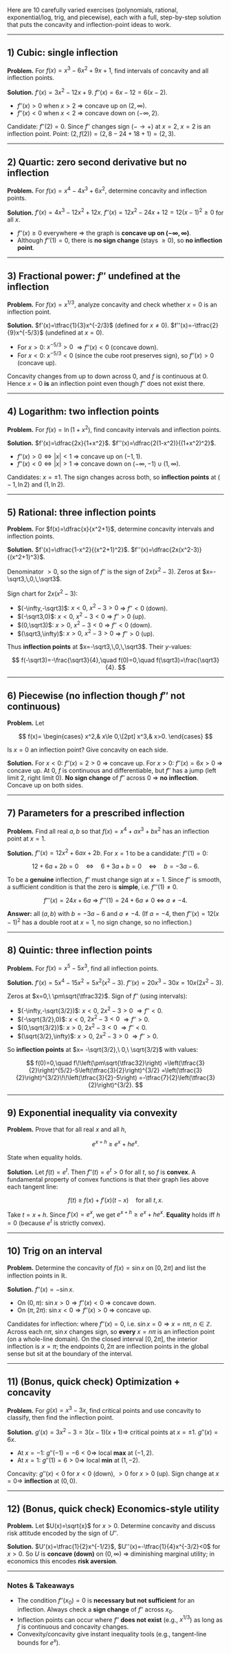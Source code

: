 Here are 10 carefully varied exercises (polynomials, rational, exponential/log, trig, and piecewise), each with a full, step-by-step solution that puts the concavity and inflection-point ideas to work.

---

## 1) Cubic: single inflection

**Problem.** For $f(x)=x^3-6x^2+9x+1$, find intervals of concavity and all inflection points.

**Solution.**
$f'(x)=3x^2-12x+9$.
$f''(x)=6x-12=6(x-2)$.

* $f''(x)>0$ when $x>2$  $\Rightarrow$ concave up on $(2,\infty)$.
* $f''(x)<0$ when $x<2$  $\Rightarrow$ concave down on $(-\infty,2)$.

Candidate: $f''(2)=0$. Since $f''$ changes sign $(-\to+)$ at $x=2$, $x=2$ is an inflection point.
Point: $(2,f(2))=(2,8-24+18+1)= (2,3)$.

---

## 2) Quartic: zero second derivative but no inflection

**Problem.** For $f(x)=x^4-4x^3+6x^2$, determine concavity and inflection points.

**Solution.**
$f'(x)=4x^3-12x^2+12x$.
$f''(x)=12x^2-24x+12=12(x-1)^2\ge 0$ for all $x$.

* $f''(x)\ge 0$ everywhere $\Rightarrow$ the graph is **concave up on $(-\infty,\infty)$**.
* Although $f''(1)=0$, there is **no sign change** (stays $\ge 0$), so **no inflection point**.

---

## 3) Fractional power: $f''$ undefined at the inflection

**Problem.** For $f(x)=x^{1/3}$, analyze concavity and check whether $x=0$ is an inflection point.

**Solution.**
$f'(x)=\tfrac{1}{3}x^{-2/3}$ (defined for $x\ne 0$).
$f''(x)=-\tfrac{2}{9}x^{-5/3}$ (undefined at $x=0$).

* For $x>0$: $x^{-5/3}>0$ $\Rightarrow f''(x)<0$ (concave down).
* For $x<0$: $x^{-5/3}<0$ (since the cube root preserves sign), so $f''(x)>0$ (concave up).

Concavity changes from up to down across $0$, and $f$ is continuous at $0$. Hence $x=0$ **is** an inflection point even though $f''$ does not exist there.

---

## 4) Logarithm: two inflection points

**Problem.** For $f(x)=\ln(1+x^2)$, find concavity intervals and inflection points.

**Solution.**
$f'(x)=\dfrac{2x}{1+x^2}$.
$f''(x)=\dfrac{2(1-x^2)}{(1+x^2)^2}$.

* $f''(x)>0 \iff |x|<1$ $\Rightarrow$ concave up on $(-1,1)$.
* $f''(x)<0 \iff |x|>1$ $\Rightarrow$ concave down on $(-\infty,-1)\cup(1,\infty)$.

Candidates: $x=\pm1$. The sign changes across both, so **inflection points** at
$\big(-1,\ln 2\big)$ and $\big(1,\ln 2\big)$.

---

## 5) Rational: three inflection points

**Problem.** For $f(x)=\dfrac{x}{x^2+1}$, determine concavity intervals and inflection points.

**Solution.**
$f'(x)=\dfrac{1-x^2}{(x^2+1)^2}$.
$f''(x)=\dfrac{2x(x^2-3)}{(x^2+1)^3}$.

Denominator $>0$, so the sign of $f''$ is the sign of $2x(x^2-3)$. Zeros at $x=-\sqrt3,\,0,\,\sqrt3$.

Sign chart for $2x(x^2-3)$:

* $(-\infty,-\sqrt3)$: $x<0,\ x^2-3>0$ $\Rightarrow$ $f''<0$ (down).
* $(-\sqrt3,0)$: $x<0,\ x^2-3<0$ $\Rightarrow$ $f''>0$ (up).
* $(0,\sqrt3)$: $x>0,\ x^2-3<0$ $\Rightarrow$ $f''<0$ (down).
* $(\sqrt3,\infty)$: $x>0,\ x^2-3>0$ $\Rightarrow$ $f''>0$ (up).

Thus **inflection points** at $x=-\sqrt3,\,0,\,\sqrt3$. Their $y$-values:

$$
f(-\sqrt3)=-\frac{\sqrt3}{4},\quad f(0)=0,\quad f(\sqrt3)=\frac{\sqrt3}{4}.
$$

---

## 6) Piecewise (no inflection though $f''$ not continuous)

**Problem.** Let

$$
f(x)=
\begin{cases}
x^2,& x\le 0,\[2pt]
x^3,& x>0.
\end{cases}
$$

Is $x=0$ an inflection point? Give concavity on each side.

**Solution.**
For $x<0$: $f''(x)=2>0$ $\Rightarrow$ concave up.
For $x>0$: $f''(x)=6x>0$ $\Rightarrow$ concave up.
At $0$, $f$ is continuous and differentiable, but $f''$ has a jump (left limit $2$, right limit $0$). **No sign change** of $f''$ across $0$ $\Rightarrow$ **no inflection**. Concave up on both sides.

---

## 7) Parameters for a prescribed inflection

**Problem.** Find all real $a,b$ so that $f(x)=x^4+a x^3+b x^2$ has an inflection point at $x=1$.

**Solution.**
$f''(x)=12x^2+6ax+2b$. For $x=1$ to be a candidate: $f''(1)=0$:

$$
12+6a+2b=0 \quad\Longleftrightarrow\quad 6+3a+b=0 \quad\Longleftrightarrow\quad b=-3a-6.
$$

To be a **genuine** inflection, $f''$ must change sign at $x=1$. Since $f''$ is smooth, a sufficient condition is that the zero is **simple**, i.e. $f'''(1)\neq 0$.

$$
f'''(x)=24x+6a \ \Rightarrow\ f'''(1)=24+6a\neq 0 \ \Longleftrightarrow\ a\ne -4.
$$

**Answer:** all $(a,b)$ with $b=-3a-6$ and $a\ne -4$.
(If $a=-4$, then $f''(x)=12(x-1)^2$ has a double root at $x=1$, no sign change, so no inflection.)

---

## 8) Quintic: three inflection points

**Problem.** For $f(x)=x^5-5x^3$, find all inflection points.

**Solution.**
$f'(x)=5x^4-15x^2=5x^2(x^2-3)$.
$f''(x)=20x^3-30x=10x(2x^2-3)$.

Zeros at $x=0,\ \pm\sqrt{\tfrac32}$. Sign of $f''$ (using intervals):

* $(-\infty,-\sqrt{3/2})$: $x<0$, $2x^2-3>0$ $\Rightarrow f''<0$.
* $(-\sqrt{3/2},0)$: $x<0$, $2x^2-3<0$ $\Rightarrow f''>0$.
* $(0,\sqrt{3/2})$: $x>0$, $2x^2-3<0$ $\Rightarrow f''<0$.
* $(\sqrt{3/2},\infty)$: $x>0$, $2x^2-3>0$ $\Rightarrow f''>0$.

So **inflection points** at $x= -\sqrt{3/2},\ 0,\ \sqrt{3/2}$ with values:

$$
f(0)=0,\quad
f\!\left(\pm\sqrt{\tfrac32}\right)
=\left(\tfrac{3}{2}\right)^{5/2}-5\left(\tfrac{3}{2}\right)^{3/2}
=\left(\tfrac{3}{2}\right)^{3/2}\!\!\left(\tfrac{3}{2}-5\right)
=-\tfrac{7}{2}\left(\tfrac{3}{2}\right)^{3/2}.
$$

---

## 9) Exponential inequality via convexity

**Problem.** Prove that for all real $x$ and all $h$,

$$
e^{x+h}\ \ge\ e^x+he^x.
$$

State when equality holds.

**Solution.** Let $f(t)=e^t$. Then $f''(t)=e^t>0$ for all $t$, so $f$ is **convex**. A fundamental property of convex functions is that their graph lies above each tangent line:

$$
f(t)\ \ge\ f(x)+f'(x)(t-x)\quad\text{for all }t,x.
$$

Take $t=x+h$. Since $f'(x)=e^x$, we get $e^{x+h}\ge e^x+h e^x$.
**Equality** holds iff $h=0$ (because $e^t$ is strictly convex).

---

## 10) Trig on an interval

**Problem.** Determine the concavity of $f(x)=\sin x$ on $[0,2\pi]$ and list the inflection points in $\mathbb{R}$.

**Solution.**
$f''(x)=-\sin x$.

* On $(0,\pi)$: $\sin x>0\Rightarrow f''(x)<0$ $\Rightarrow$ concave down.
* On $(\pi,2\pi)$: $\sin x<0\Rightarrow f''(x)>0$ $\Rightarrow$ concave up.

Candidates for inflection: where $f''(x)=0$, i.e. $\sin x=0\Rightarrow x=n\pi$, $n\in\mathbb{Z}$.
Across each $n\pi$, $\sin x$ changes sign, so **every** $x=n\pi$ is an inflection point (on a whole-line domain).
On the closed interval $[0,2\pi]$, the interior inflection is $x=\pi$; the endpoints $0,2\pi$ are inflection points in the global sense but sit at the boundary of the interval.

---

## 11) (Bonus, quick check) Optimization + concavity

**Problem.** For $g(x)=x^3-3x$, find critical points and use concavity to classify, then find the inflection point.

**Solution.**
$g'(x)=3x^2-3=3(x-1)(x+1)\Rightarrow$ critical points at $x=\pm1$.
$g''(x)=6x$.

* At $x=-1$: $g''(-1)=-6<0\Rightarrow$ local **max** at $(-1,2)$.
* At $x=1$: $g''(1)=6>0\Rightarrow$ local **min** at $(1,-2)$.

Concavity: $g''(x)<0$ for $x<0$ (down), $>0$ for $x>0$ (up).
Sign change at $x=0\Rightarrow$ **inflection** at $(0,0)$.

---

## 12) (Bonus, quick check) Economics-style utility

**Problem.** Let $U(x)=\sqrt{x}$ for $x>0$. Determine concavity and discuss risk attitude encoded by the sign of $U''$.

**Solution.**
$U'(x)=\tfrac{1}{2}x^{-1/2}$, $U''(x)=-\tfrac{1}{4}x^{-3/2}<0$ for $x>0$.
So $U$ is **concave (down)** on $(0,\infty)$ $\Rightarrow$ diminishing marginal utility; in economics this encodes **risk aversion**.

---

### Notes & Takeaways

* The condition $f''(x_0)=0$ is **necessary but not sufficient** for an inflection. Always check a **sign change** of $f''$ across $x_0$.
* Inflection points can occur where $f''$ **does not exist** (e.g., $x^{1/3}$) as long as $f$ is continuous and concavity changes.
* Convexity/concavity give instant inequality tools (e.g., tangent-line bounds for $e^x$).

